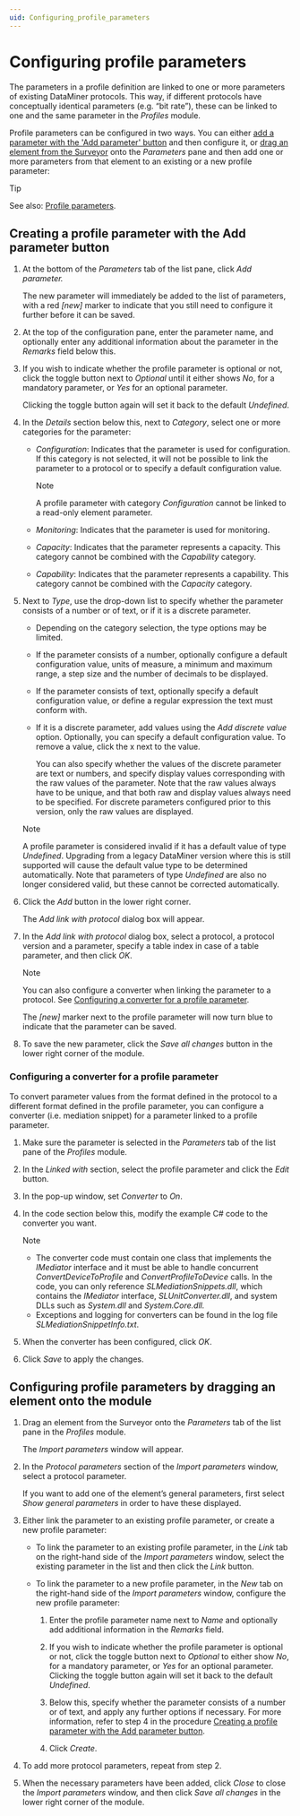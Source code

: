 ```yaml
---
uid: Configuring_profile_parameters
---
```


# Configuring profile parameters

The parameters in a profile definition are linked to one or more parameters of existing DataMiner protocols. This way, if different protocols have conceptually identical parameters (e.g. “bit rate”), these can be linked to one and the same parameter in the *Profiles* module.

Profile parameters can be configured in two ways. You can either [add a parameter with the 'Add parameter' button](#creating-a-profile-parameter-with-the-add-parameter-button) and then configure it, or [drag an element from the Surveyor](#configuring-profile-parameters-by-dragging-an-element-onto-the-module) onto the *Parameters* pane and then add one or more parameters from that element to an existing or a new profile parameter:

> [!TIP]
> See also: [Profile parameters](xref:srm_definitions#profile-parameter).

## Creating a profile parameter with the Add parameter button

1. At the bottom of the *Parameters* tab of the list pane, click *Add parameter.*

   The new parameter will immediately be added to the list of parameters, with a red *\[new\]* marker to indicate that you still need to configure it further before it can be saved.

1. At the top of the configuration pane, enter the parameter name, and optionally enter any additional information about the parameter in the *Remarks* field below this.

1. If you wish to indicate whether the profile parameter is optional or not, click the toggle button next to *Optional* until it either shows *No*, for a mandatory parameter, or *Yes* for an optional parameter.

   Clicking the toggle button again will set it back to the default *Undefined*.

1. In the *Details* section below this, next to *Category*, select one or more categories for the parameter:

   - *Configuration*: Indicates that the parameter is used for configuration. If this category is not selected, it will not be possible to link the parameter to a protocol or to specify a default configuration value.

     > [!NOTE]
     > A profile parameter with category *Configuration* cannot be linked to a read-only element parameter.

   - *Monitoring*: Indicates that the parameter is used for monitoring.

   - *Capacity*: Indicates that the parameter represents a capacity. This category cannot be combined with the *Capability* category.

   - *Capability*: Indicates that the parameter represents a capability. This category cannot be combined with the *Capacity* category.

1. Next to *Type*, use the drop-down list to specify whether the parameter consists of a number or of text, or if it is a discrete parameter.

   - Depending on the category selection, the type options may be limited.

   - If the parameter consists of a number, optionally configure a default configuration value, units of measure, a minimum and maximum range, a step size and the number of decimals to be displayed.

   - If the parameter consists of text, optionally specify a default configuration value, or define a regular expression the text must conform with.

   - If it is a discrete parameter, add values using the *Add discrete value* option. Optionally, you can specify a default configuration value. To remove a value, click the x next to the value.

      You can also specify whether the values of the discrete parameter are text or numbers, and specify display values corresponding with the raw values of the parameter. Note that the raw values always have to be unique, and that both raw and display values always need to be specified. For discrete parameters configured prior to this version, only the raw values are displayed.

   > [!NOTE]
   > A profile parameter is considered invalid if it has a default value of type *Undefined*. Upgrading from a legacy DataMiner version where this is still supported will cause the default value type to be determined automatically. Note that parameters of type *Undefined* are also no longer considered valid, but these cannot be corrected automatically.

1. Click the *Add* button in the lower right corner.

   The *Add link with protocol* dialog box will appear.

1. In the *Add link with protocol* dialog box, select a protocol, a protocol version and a parameter, specify a table index in case of a table parameter, and then click *OK*.

   > [!NOTE]
   > You can also configure a converter when linking the parameter to a protocol. See [Configuring a converter for a profile parameter](#configuring-a-converter-for-a-profile-parameter).

   The *\[new\]* marker next to the profile parameter will now turn blue to indicate that the parameter can be saved.

1. To save the new parameter, click the *Save all changes* button in the lower right corner of the module.

### Configuring a converter for a profile parameter

To convert parameter values from the format defined in the protocol to a different format defined in the profile parameter, you can configure a converter (i.e. mediation snippet) for a parameter linked to a profile parameter.

1. Make sure the parameter is selected in the *Parameters* tab of the list pane of the *Profiles* module.

1. In the *Linked with* section, select the profile parameter and click the *Edit* button.

1. In the pop-up window, set *Converter* to *On*.

1. In the code section below this, modify the example C# code to the converter you want.

   > [!NOTE]
   >
   > - The converter code must contain one class that implements the *IMediator* interface and it must be able to handle concurrent *ConvertDeviceToProfile* and *ConvertProfileToDevice* calls. In the code, you can only reference *SLMediationSnippets.dll*, which contains the *IMediator* interface, *SLUnitConverter.dll*, and system DLLs such as *System.dll* and *System.Core.dll.*
   > - Exceptions and logging for converters can be found in the log file *SLMediationSnippetInfo.txt*.

1. When the converter has been configured, click *OK*.

1. Click *Save* to apply the changes.

## Configuring profile parameters by dragging an element onto the module

1. Drag an element from the Surveyor onto the *Parameters* tab of the list pane in the *Profiles* module.

   The *Import parameters* window will appear.

1. In the *Protocol parameters* section of the *Import parameters* window, select a protocol parameter.

   If you want to add one of the element’s general parameters, first select *Show general parameters* in order to have these displayed.

1. Either link the parameter to an existing profile parameter, or create a new profile parameter:

   - To link the parameter to an existing profile parameter, in the *Link* tab on the right-hand side of the *Import parameters* window, select the existing parameter in the list and then click the *Link* button.

   - To link the parameter to a new profile parameter, in the *New* tab on the right-hand side of the *Import parameters* window, configure the new profile parameter:

     1. Enter the profile parameter name next to *Name* and optionally add additional information in the *Remarks* field.

     1. If you wish to indicate whether the profile parameter is optional or not, click the toggle button next to *Optional* to either show *No*, for a mandatory parameter, or *Yes* for an optional parameter. Clicking the toggle button again will set it back to the default *Undefined*.

     1. Below this, specify whether the parameter consists of a number or of text, and apply any further options if necessary. For more information, refer to step 4 in the procedure [Creating a profile parameter with the Add parameter button](#creating-a-profile-parameter-with-the-add-parameter-button).

     1. Click *Create*.

1. To add more protocol parameters, repeat from step 2.

1. When the necessary parameters have been added, click *Close* to close the *Import parameters* window, and then click *Save all changes* in the lower right corner of the module.
